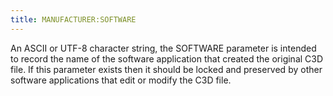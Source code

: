 ```yaml
---
title: MANUFACTURER:SOFTWARE
---
```


An ASCII or UTF-8 character string, the SOFTWARE parameter is intended to record the name of the software application that created the original C3D file.  If this parameter exists then it should be locked and preserved by other software applications that edit or modify the C3D file.


